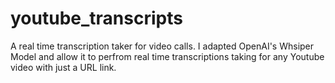 # youtube_transcripts
A real time transcription taker for video calls. 
I adapted OpenAI's Whsiper Model and allow it to perfrom real time transcriptions taking for any Youtube video with just a URL link.
